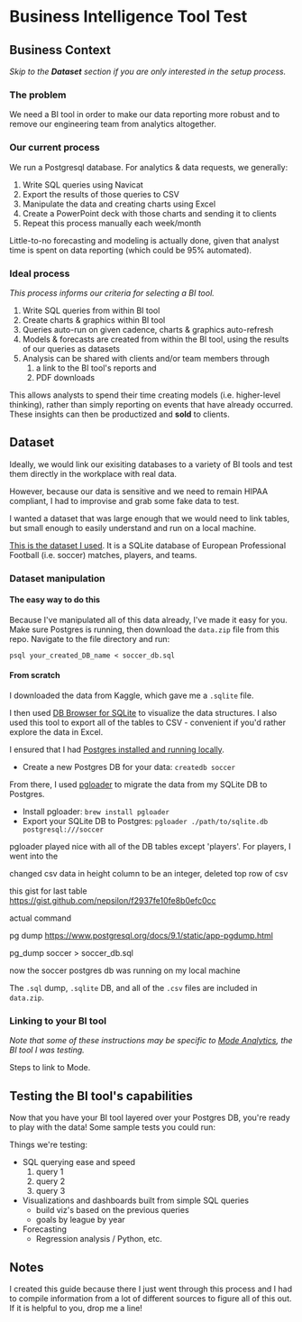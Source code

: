 # Business Intelligence Tool Test

## Business Context
*Skip to the **Dataset** section if you are only interested in the setup process.*

### The problem
We need a BI tool in order to make our data reporting more robust and to remove our engineering team from analytics altogether. 

### Our current process
We run a Postgresql database. For analytics & data requests, we generally:
1. Write SQL queries using Navicat
2. Export the results of those queries to CSV
3. Manipulate the data and creating charts using Excel
4. Create a PowerPoint deck with those charts and sending it to clients
5. Repeat this process manually each week/month

Little-to-no forecasting and modeling is actually done, given that analyst time is spent on data reporting (which could be 95% automated).

### Ideal process
*This process informs our criteria for selecting a BI tool.*
1. Write SQL queries from within BI tool
2. Create charts & graphics within BI tool
3. Queries auto-run on given cadence, charts & graphics auto-refresh
4. Models & forecasts are created from within the BI tool, using the results of our queries as datasets
5. Analysis can be shared with clients and/or team members through 
    1. a link to the BI tool's reports and 
    2. PDF downloads

This allows analysts to spend their time creating models (i.e. higher-level thinking), rather than simply reporting on events that have already occurred. These insights can then be productized and **sold** to clients.

## Dataset
Ideally, we would link our exisiting databases to a variety of BI tools and test them directly in the workplace with real data.

However, because our data is sensitive and we need to remain HIPAA compliant, I had to improvise and grab some fake data to test.

I wanted a dataset that was large enough that we would need to link tables, but small enough to easily understand and run on a local machine.

[This is the dataset I used](https://www.kaggle.com/hugomathien/soccer). It is a SQLite database of European Professional Football (i.e. soccer) matches, players, and teams.

### Dataset manipulation

#### The easy way to do this
Because I've manipulated all of this data already, I've made it easy for you. Make sure Postgres is running, then download the `data.zip` file from this repo. Navigate to the file directory and run: 

```psql your_created_DB_name < soccer_db.sql```

#### From scratch
I downloaded the data from Kaggle, which gave me a `.sqlite` file. 

I then used [DB Browser for SQLite](http://sqlitebrowser.org/) to visualize the data structures. I also used this tool to export all of the tables to CSV - convenient if you'd rather explore the data in Excel.

I ensured that I had [Postgres installed and running locally](https://postgresapp.com/).
* Create a new Postgres DB for your data: `createdb soccer`

From there, I used [pgloader](https://github.com/dimitri/pgloader) to migrate the data from my SQLite DB to Postgres.
* Install pgloader: `brew install pgloader`
* Export your SQLite DB to Postgres: `pgloader ./path/to/sqlite.db postgresql:///soccer`

pgloader played nice with all of the DB tables except 'players'. For players, I went into the 

changed csv data in height column to be an integer, deleted top row of csv

this gist for last table https://gist.github.com/nepsilon/f2937fe10fe8b0efc0cc

actual command

pg dump https://www.postgresql.org/docs/9.1/static/app-pgdump.html

pg_dump soccer > soccer_db.sql

now the soccer postgres db was running on my local machine

The `.sql` dump, `.sqlite` DB, and all of the `.csv` files are included in `data.zip`.

### Linking to your BI tool
*Note that some of these instructions may be specific to [Mode Analytics](https://modeanalytics.com/), the BI tool I was testing.*

Steps to link to Mode.

## Testing the BI tool's capabilities
Now that you have your BI tool layered over your Postgres DB, you're ready to play with the data! Some sample tests you could run:

Things we're testing:
- SQL querying ease and speed
  1. query 1
  2. query 2
  3. query 3
- Visualizations and dashboards built from simple SQL queries
  - build viz's based on the previous queries
  - goals by league by year
- Forecasting 
  - Regression analysis / Python, etc.
  
## Notes
I created this guide because there I just went through this process and I had to compile information from a lot of different sources to figure all of this out. If it is helpful to you, drop me a line!
